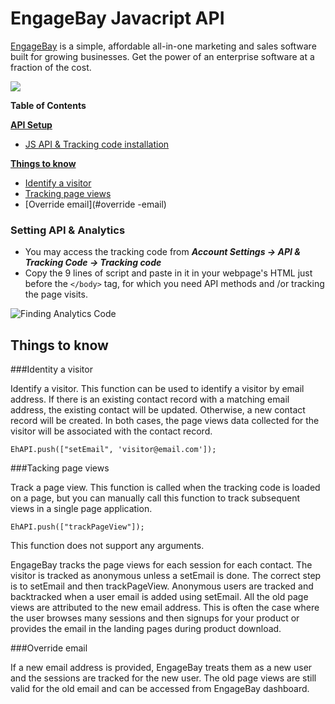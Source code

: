 # EngageBay Javacript API
 [EngageBay](https://www.engagebay.com "EngageBay") is a simple, affordable all-in-one marketing and sales software built for growing businesses. Get the power of an enterprise software at a fraction of the cost.

![](https://raw.githubusercontent.com/peteraccountbox/tracking_code_api/master/assets/engagebay-logo2.png)

**Table of Contents**

**[API Setup](#setting-api--analytics)**
  * [JS API & Tracking code installation](#setting-api--analytics)
  
**[Things to know](#things-to-know)**
  * [Identify a visitor](#identify-a-visitor)
  * [Tracking page views](#tracking-page-views)
  * [Override email](#override -email)
  
  
### Setting API & Analytics
- You may access the tracking code from ***Account Settings ->  API & Tracking Code -> Tracking code***
- Copy the 9 lines of script and paste in it in your webpage's HTML just before the ```</body>``` tag, for which you need API methods and /or tracking the page visits.

![Finding Analytics Code](https://raw.githubusercontent.com/peteraccountbox/tracking_code_api/master/assets/api-code2.jpg)

## Things to know

###Identity a visitor

Identify a visitor. This function can be used to identify a visitor by email address.  If there is an existing contact record with a matching email address, the existing contact will be updated.  Otherwise, a new contact record will be created.  In both cases, the page views data collected for the visitor will be associated with the contact record.


	EhAPI.push(["setEmail", 'visitor@email.com']);
	
  
###Tacking page views

Track a page view. This function is called when the tracking code is loaded on a page, but you can manually call this function to track subsequent views in a single page application.

	EhAPI.push(["trackPageView"]);
	

This function does not support any arguments.

EngageBay tracks the page views for each session for each contact. The visitor is tracked as anonymous unless a setEmail is done. The correct step is to setEmail and then trackPageView. Anonymous users are tracked and backtracked when a user email is added using setEmail. All the old page views are attributed to the new email address. This is often the case where the user browses many sessions and then signups for your product or provides the email in the landing pages during product download.

###Override email

If a new email address is provided, EngageBay treats them as a new user and the sessions are tracked for the new user. The old page views are still valid for the old email and can be accessed from EngageBay dashboard.

